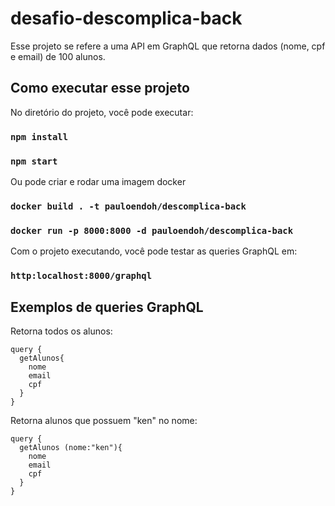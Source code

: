 # desafio-descomplica-back

Esse projeto se refere a uma API em GraphQL que retorna dados (nome, cpf e email) de 100 alunos. 

## Como executar esse projeto

No diretório do projeto, você pode executar: 

### `npm install`
### `npm start`

Ou pode criar e rodar uma imagem docker 

### `docker build . -t pauloendoh/descomplica-back`
### `docker run -p 8000:8000 -d pauloendoh/descomplica-back`

Com o projeto executando, você pode testar as queries GraphQL em:

### `http:localhost:8000/graphql`

## Exemplos de queries GraphQL

Retorna todos os alunos:
```
query {
  getAlunos{
    nome
    email
    cpf
  }
}
```

Retorna alunos que possuem "ken" no nome:
```
query {
  getAlunos (nome:"ken"){
    nome
    email
    cpf
  }
}
```
